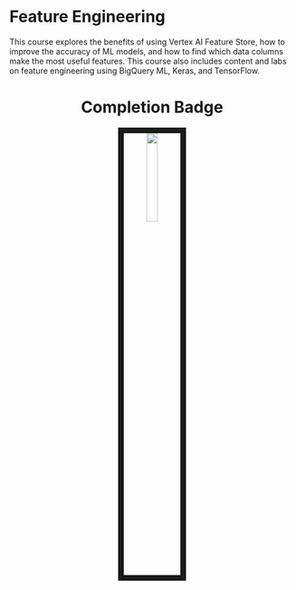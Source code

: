 # Feature Engineering

This course explores the benefits of using Vertex AI Feature Store, how to improve the accuracy of ML models, and how to find which data columns make the most useful features. This course also includes content and labs on feature engineering using BigQuery ML, Keras, and TensorFlow.

<h3 align="center">
  
   <h1 align="center"><b>Completion Badge</b></h1>
</h3>

<p align="center">
  <a href="https://www.cloudskillsboost.google/paths/17/course_templates/11" target="_blank"> <img src="https://cdn.qwiklabs.com/sZuolFXTB8h6i%2FY4nD%2BV5vWAaM5ODjSCxhOCgwi3lEw%3D" width="20%" height="20%" border="10" hspace="50"/> </a>
</p>
